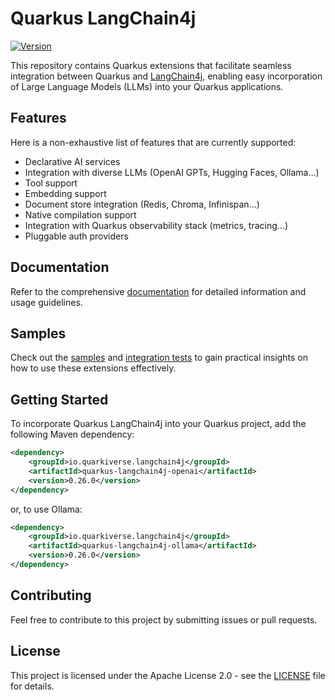 # Quarkus LangChain4j

[![Version](https://img.shields.io/maven-central/v/io.quarkiverse.langchain4j/quarkus-langchain4j-parent?logo=apache-maven&style=flat-square)](https://search.maven.org/artifact/io.quarkiverse.langchain4j/quarkus-langchain4j)

This repository contains Quarkus extensions that facilitate seamless integration between Quarkus and [LangChain4j](https://github.com/langchain4j/langchain4j), enabling easy incorporation of Large Language Models (LLMs) into your Quarkus applications.

## Features

Here is a non-exhaustive list of features that are currently supported:

- Declarative AI services
- Integration with diverse LLMs (OpenAI GPTs, Hugging Faces, Ollama...)
- Tool support
- Embedding support
- Document store integration (Redis, Chroma, Infinispan...)
- Native compilation support
- Integration with Quarkus observability stack (metrics, tracing...)
- Pluggable auth providers

## Documentation

Refer to the comprehensive [documentation](https://docs.quarkiverse.io/quarkus-langchain4j/dev/index.html) for detailed information and usage guidelines.

## Samples

Check out the [samples](https://github.com/quarkiverse/quarkus-langchain4j/tree/main/samples) and [integration tests](https://github.com/quarkiverse/quarkus-langchain4j/tree/main/integration-tests) to gain practical insights on how to use these extensions effectively.

## Getting Started

To incorporate Quarkus LangChain4j into your Quarkus project, add the following Maven dependency:

```xml
<dependency>
    <groupId>io.quarkiverse.langchain4j</groupId>
    <artifactId>quarkus-langchain4j-openai</artifactId>
    <version>0.26.0</version>
</dependency>
```

or, to use Ollama:

```xml
<dependency>
    <groupId>io.quarkiverse.langchain4j</groupId>
    <artifactId>quarkus-langchain4j-ollama</artifactId>
    <version>0.26.0</version>
</dependency>
```

## Contributing

Feel free to contribute to this project by submitting issues or pull requests.

## License

This project is licensed under the Apache License 2.0 - see the [LICENSE](LICENSE) file for details.


